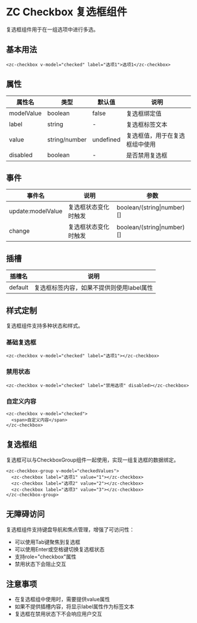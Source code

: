 

# ZC Checkbox 复选框组件

复选框组件用于在一组选项中进行多选。

## 基本用法

```vue
<zc-checkbox v-model="checked" label="选项1">选项1</zc-checkbox>
```

## 属性

| 属性名 | 类型 | 默认值 | 说明 |
|-------|------|-------|------|
| modelValue | boolean | false | 复选框绑定值 |
| label | string | - | 复选框标签文本 |
| value | string/number | undefined | 复选框值，用于在复选框组中使用 |
| disabled | boolean | - | 是否禁用复选框 |

## 事件

| 事件名 | 说明 | 参数 |
|-------|------|------|
| update:modelValue | 复选框状态变化时触发 | boolean/(string\|number)[] |
| change | 复选框状态变化时触发 | boolean/(string\|number)[] |

## 插槽

| 插槽名 | 说明 |
|-------|------|
| default | 复选框标签内容，如果不提供则使用label属性 |

## 样式定制

复选框组件支持多种状态和样式。

### 基础复选框

```vue
<zc-checkbox v-model="checked" label="选项1"></zc-checkbox>
```

### 禁用状态

```vue
<zc-checkbox v-model="checked" label="禁用选项" disabled></zc-checkbox>
```

### 自定义内容

```vue
<zc-checkbox v-model="checked">
  <span>自定义内容</span>
</zc-checkbox>
```

## 复选框组

复选框可以与CheckboxGroup组件一起使用，实现一组复选框的数据绑定。

```vue
<zc-checkbox-group v-model="checkedValues">
  <zc-checkbox label="选项1" value="1"></zc-checkbox>
  <zc-checkbox label="选项2" value="2"></zc-checkbox>
  <zc-checkbox label="选项3" value="3"></zc-checkbox>
</zc-checkbox-group>
```

## 无障碍访问

复选框组件支持键盘导航和焦点管理，增强了可访问性：

- 可以使用Tab键聚焦到复选框
- 可以使用Enter或空格键切换复选框状态
- 支持role="checkbox"属性
- 禁用状态下会阻止交互

## 注意事项

- 在复选框组中使用时，需要提供value属性
- 如果不提供插槽内容，将显示label属性作为标签文本
- 复选框在禁用状态下不会响应用户交互
